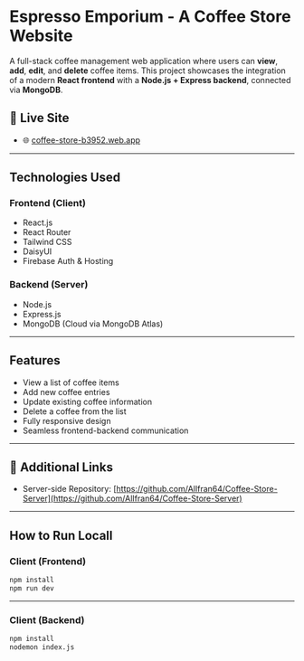 # Espresso Emporium - A Coffee Store Website

A full-stack coffee management web application where users can **view**, **add**, **edit**, and **delete** coffee items. This project showcases the integration of a modern **React frontend** with a **Node.js + Express backend**, connected via **MongoDB**.


## 🔗 Live Site

- 🌐 [coffee-store-b3952.web.app](https://coffee-store-b3952.web.app/)

---

## Technologies Used

### Frontend (Client)
- React.js
- React Router
- Tailwind CSS
- DaisyUI
- Firebase Auth & Hosting

### Backend (Server)
- Node.js
- Express.js
- MongoDB (Cloud via MongoDB Atlas)

---

## Features

- View a list of coffee items
- Add new coffee entries
- Update existing coffee information
- Delete a coffee from the list
- Fully responsive design
- Seamless frontend-backend communication

---

## 🔗 Additional Links

- Server-side Repository: [https://github.com/AlIfran64/Coffee-Store-Server](https://github.com/AlIfran64/Coffee-Store-Server)

---

## How to Run Locall

### Client (Frontend)
```bash
npm install
npm run dev
```
---

### Client (Backend)
```bash
npm install
nodemon index.js
```

